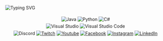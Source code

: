 ![Typing SVG](https://readme-typing-svg.demolab.com?font=Consolas&duration=3000&pause=750&center=true&vCenter=true&multiline=true&repeat=true&width=1200&height=100&lines=Hi!;I+am+Furkan+TURAL.;I+am+a+student+from+Turkey.)

<div align = "center">
	<a target = "_blank"><img alt="Java" src="https://img.shields.io/badge/-Java-3776AB?style=flat-square&logo=java&logoColor=white" align="middle"></a>
	<a target = "_blank"><img alt="Python" src="https://img.shields.io/badge/-python-3776AB?style=flat-square&logo=Python&logoColor=white" align="middle"></a>
	<a target = "_blank"><img alt="C#" src="https://img.shields.io/badge/-C%23-3776AB?style=flat-square&logo=c-sharp&logoColor=white" align="middle"></a>
</div>
<div align = "center">
	<a target = "_blank"><img alt = "Visual Studio" src="https://img.shields.io/badge/-Visual%20Studio-3776AB?style=flat-square&logo=visual-studio&logoColor=white" align="middle"></a>
	<a target = "_blank"><img alt = "Visual Studio Code" src="https://img.shields.io/badge/-Visual%20Studio%20Code-3776AB?style=flat-square&logo=visual-studio-code&logoColor=white" align="middle"></a>
</div>
<div align = "center">
	<a target = "_blank"><img alt="Discord" src="https://img.shields.io/badge/-headclef%209871-3776AB?style=flat-square&logo=discord&logoColor=white" align="middle"></a>
	<a href = "https://www.twitch.tv/deofhell" target = "_blank"><img alt = "Twitch" src = "https://img.shields.io/badge/-Twitch-3776AB?style=flat-square&logo=twitch&logoColor=white" align = "middle"></a>
	<a href = "https://www.youtube.com/@headclef" target = "_blank"><img alt = "Youtube" src = "https://img.shields.io/badge/-Youtube-3776AB?style=flat-square&logo=youtube&logoColor=white" align = "middle"></a>
	<a href = "https://www.facebook.com/headcleFT/" target = "_blank"><img alt="Facebook" src="https://img.shields.io/badge/-Facebook-3776AB?style=flat-square&logo=facebook&logoColor=white" align="middle"></a>
	<a href = "https://www.instagram.com/headclef/" target = "_blank"><img alt="Instagram" src="https://img.shields.io/badge/-Instagram-3776AB?style=flat-square&logo=instagram&logoColor=white" align="middle"></a>
	<a href="https://www.linkedin.com/in/furkantural" target="_blank"><img alt="LinkedIn" src="https://img.shields.io/badge/-LinkedIn-3776AB?style=flat-square&logo=Linkedin&logoColor=white" align="middle"></a>
</div>
